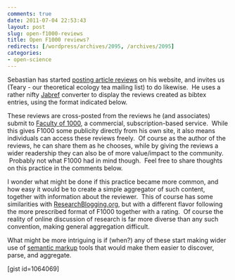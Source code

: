 ```yaml
---
comments: true
date: 2011-07-04 22:53:43
layout: post
slug: open-f1000-reviews
title: Open F1000 reviews?
redirects: [/wordpress/archives/2095, /archives/2095]
categories:
- open-science
---
```


Sebastian has started [posting article reviews](http://www.eve.ucdavis.edu/sschreiber/reviews.shtml) on his website, and invites us (Teary - our theoretical ecology tea mailing list) to do likewise.  He uses a rather nifty [Jabref](http://jabref.sourceforge.net/) converter to display the reviews created as bibtex entries, using the format indicated below.

These reviews are cross-posted from the reviews he (and associates) submit to [Faculty of 1000](http://f1000.com/), a commercial, subscription-based service.  While this gives F1000 some publicity directly from his own site, it also means individuals can access these reviews freely.  Of course as the author of the reviews, he can share them as he chooses, while by giving the reviews a wider readership they can also be of more value/impact to the community.  Probably not what F1000 had in mind though.  Feel free to share thoughts on this practice in the comments below.

I wonder what might be done if this practice became more common, and how easy it would be to create a simple aggregator of such content, together with information about the reviewer.  This of course has some similarities with [ResearchBlogging.org](http://www.researchblogging.org/), but with a different flavor following the more prescribed format of F1000 together with a rating.  Of course the reality of online discussion of research is far more diverse than any such convention, making general aggregation difficult.

What might be more intriguing is if (when?) any of these start making wider use of [semantic markup](http://opencitations.wordpress.com/2011/07/01/jisc-open-citations-project-%e2%80%93-final-project-blog-post/) tools that would make them easier to discover, parse, and aggregate.

[gist id=1064069]

